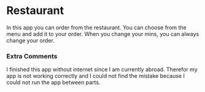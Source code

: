 # Restaurant

In this app you can order from the restaurant. You can choose from the menu and add it to your order. 
When you change your mins, you can always change your order.

### Extra Comments
I finished this app without internet since I am currently abroad. Therefor my app is not working correctly and I could not find the mistake
 because I could not run the app between parts. 
